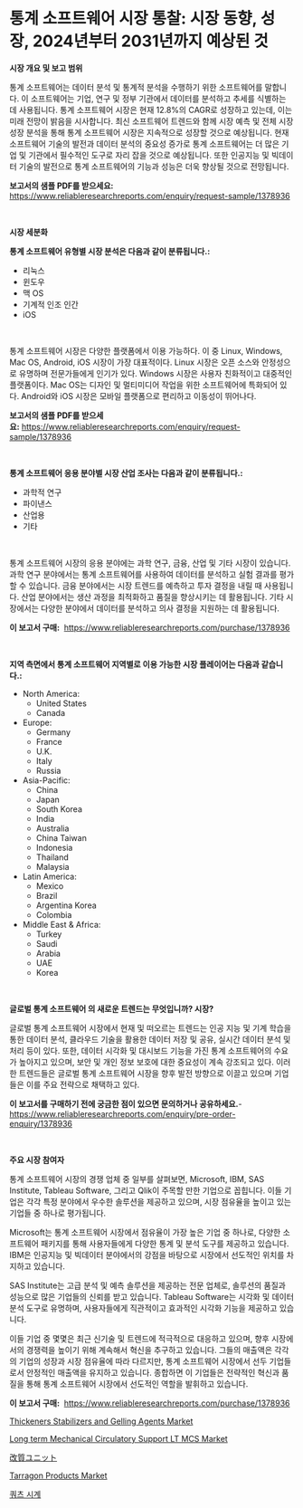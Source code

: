 <p><h1>통계 소프트웨어 시장 통찰: 시장 동향, 성장, 2024년부터 2031년까지 예상된 것</h1></p><p><strong>시장 개요 및 보고 범위</strong></p>
<p><p>통계 소프트웨어는 데이터 분석 및 통계적 분석을 수행하기 위한 소프트웨어를 말합니다. 이 소프트웨어는 기업, 연구 및 정부 기관에서 데이터를 분석하고 추세를 식별하는 데 사용됩니다. 통계 소프트웨어 시장은 현재 12.8%의 CAGR로 성장하고 있는데, 이는 미래 전망이 밝음을 시사합니다. 최신 소프트웨어 트렌드와 함께 시장 예측 및 전체 시장 성장 분석을 통해 통계 소프트웨어 시장은 지속적으로 성장할 것으로 예상됩니다. 현재 소프트웨어 기술의 발전과 데이터 분석의 중요성 증가로 통계 소프트웨어는 더 많은 기업 및 기관에서 필수적인 도구로 자리 잡을 것으로 예상됩니다. 또한 인공지능 및 빅데이터 기술의 발전으로 통계 소프트웨어의 기능과 성능은 더욱 향상될 것으로 전망됩니다.</p></p>
<p><strong>보고서의 샘플 PDF를 받으세요:</strong> <a href="https://www.reliableresearchreports.com/enquiry/request-sample/1378936">https://www.reliableresearchreports.com/enquiry/request-sample/1378936</a></p>
<p>&nbsp;</p>
<p><strong>시장 세분화</strong></p>
<p><strong>통계 소프트웨어 유형별 시장 분석은 다음과 같이 분류됩니다.:</strong></p>
<p><ul><li>리눅스</li><li>윈도우</li><li>맥 OS</li><li>기계적 인조 인간</li><li>iOS</li></ul></p>
<p>&nbsp;</p>
<p><p>통계 소프트웨어 시장은 다양한 플랫폼에서 이용 가능하다. 이 중 Linux, Windows, Mac OS, Android, iOS 시장이 가장 대표적이다. Linux 시장은 오픈 소스와 안정성으로 유명하며 전문가들에게 인기가 있다. Windows 시장은 사용자 친화적이고 대중적인 플랫폼이다. Mac OS는 디자인 및 멀티미디어 작업을 위한 소프트웨어에 특화되어 있다. Android와 iOS 시장은 모바일 플랫폼으로 편리하고 이동성이 뛰어나다.</p></p>
<p><strong>보고서의 샘플 PDF를 받으세요:</strong>&nbsp;<a href="https://www.reliableresearchreports.com/enquiry/request-sample/1378936">https://www.reliableresearchreports.com/enquiry/request-sample/1378936</a></p>
<p>&nbsp;</p>
<p><strong> 통계 소프트웨어 응용 분야별 시장 산업 조사는 다음과 같이 분류됩니다.:</strong></p>
<p><ul><li>과학적 연구</li><li>파이낸스</li><li>산업용</li><li>기타</li></ul></p>
<p>&nbsp;</p>
<p><p>통계 소프트웨어 시장의 응용 분야에는 과학 연구, 금융, 산업 및 기타 시장이 있습니다. 과학 연구 분야에서는 통계 소프트웨어를 사용하여 데이터를 분석하고 실험 결과를 평가할 수 있습니다. 금융 분야에서는 시장 트렌드를 예측하고 투자 결정을 내릴 때 사용됩니다. 산업 분야에서는 생산 과정을 최적화하고 품질을 향상시키는 데 활용됩니다. 기타 시장에서는 다양한 분야에서 데이터를 분석하고 의사 결정을 지원하는 데 활용됩니다.</p></p>
<p><strong>이 보고서 구매:</strong>&nbsp; <a href="https://www.reliableresearchreports.com/purchase/1378936">https://www.reliableresearchreports.com/purchase/1378936</a></p>
<p>&nbsp;</p>
<p><strong>지역 측면에서 통계 소프트웨어 지역별로 이용 가능한 시장 플레이어는 다음과 같습니다.:</strong></p>
<p><ul>
    <li>
        North America:
        <ul>
            <li>United States</li>
            <li>Canada</li>
        </ul>
    </li>
    <li>
        Europe:
        <ul>
            <li>Germany</li>
            <li>France</li>
            <li>U.K.</li>
            <li>Italy</li>
            <li>Russia</li>
        </ul>
    </li>
    <li>
        Asia-Pacific:
        <ul>
            <li>China</li>
            <li>Japan</li>
            <li>South Korea</li>
            <li>India</li>
            <li>Australia</li>
            <li>China Taiwan</li>
            <li>Indonesia</li>
            <li>Thailand</li>
            <li>Malaysia</li>
        </ul>
    </li>
    <li>
        Latin America:
        <ul>
            <li>Mexico</li>
            <li>Brazil</li>
            <li>Argentina Korea</li>
            <li>Colombia</li>
        </ul>
    </li>
    <li>
        Middle East & Africa:
        <ul>
            <li>Turkey</li>
            <li>Saudi</li>
            <li>Arabia</li>
            <li>UAE</li>
            <li>Korea</li>
        </ul>
    </li>
    </ul></p>
<p>&nbsp;</p>
<p><strong>글로벌 통계 소프트웨어 의 새로운 트렌드는 무엇입니까? 시장?</strong></p>
<p><p>글로벌 통계 소프트웨어 시장에서 현재 및 떠오르는 트렌드는 인공 지능 및 기계 학습을 통한 데이터 분석, 클라우드 기술을 활용한 데이터 저장 및 공유, 실시간 데이터 분석 및 처리 등이 있다. 또한, 데이터 시각화 및 대시보드 기능을 가진 통계 소프트웨어의 수요가 높아지고 있으며, 보안 및 개인 정보 보호에 대한 중요성이 계속 강조되고 있다. 이러한 트렌드들은 글로벌 통계 소프트웨어 시장을 향후 발전 방향으로 이끌고 있으며 기업들은 이를 주요 전략으로 채택하고 있다.</p></p>
<p><strong>이 보고서를 구매하기 전에 궁금한 점이 있으면 문의하거나 공유하세요.</strong>- <a href="https://www.reliableresearchreports.com/enquiry/pre-order-enquiry/1378936">https://www.reliableresearchreports.com/enquiry/pre-order-enquiry/1378936</a></p>
<p>&nbsp;</p>
<p><strong>주요 시장 참여자</strong></p>
<p><p>통계 소프트웨어 시장의 경쟁 업체 중 일부를 살펴보면, Microsoft, IBM, SAS Institute, Tableau Software, 그리고 Qlik이 주목할 만한 기업으로 꼽힙니다. 이들 기업은 각각 특정 분야에서 우수한 솔루션을 제공하고 있으며, 시장 점유율을 높이고 있는 기업들 중 하나로 평가됩니다.</p><p>Microsoft는 통계 소프트웨어 시장에서 점유율이 가장 높은 기업 중 하나로, 다양한 소프트웨어 패키지를 통해 사용자들에게 다양한 통계 및 분석 도구를 제공하고 있습니다. IBM은 인공지능 및 빅데이터 분야에서의 강점을 바탕으로 시장에서 선도적인 위치를 차지하고 있습니다.</p><p>SAS Institute는 고급 분석 및 예측 솔루션을 제공하는 전문 업체로, 솔루션의 품질과 성능으로 많은 기업들의 신뢰를 받고 있습니다. Tableau Software는 시각화 및 데이터 분석 도구로 유명하며, 사용자들에게 직관적이고 효과적인 시각화 기능을 제공하고 있습니다.</p><p>이들 기업 중 몇몇은 최근 신기술 및 트렌드에 적극적으로 대응하고 있으며, 향후 시장에서의 경쟁력을 높이기 위해 계속해서 혁신을 추구하고 있습니다. 그들의 매출액은 각각의 기업의 성장과 시장 점유율에 따라 다르지만, 통계 소프트웨어 시장에서 선두 기업들로서 안정적인 매출액을 유지하고 있습니다. 종합하면 이 기업들은 전략적인 혁신과 품질을 통해 통계 소프트웨어 시장에서 선도적인 역할을 발휘하고 있습니다.</p></p>
<p><strong>이 보고서 구매:</strong>&nbsp;&nbsp;<a href="https://www.reliableresearchreports.com/purchase/1378936">https://www.reliableresearchreports.com/purchase/1378936</a></p>
<p><p><a href="https://github.com/rahu1506/Market-Research-Report-List-3/blob/main/thickeners-stabilizers-and-gelling-agents-market.md">Thickeners Stabilizers and Gelling Agents Market</a></p><p><a href="https://angry-finch-aaf.notion.site/Long-term-Mechanical-Circulatory-Support-LT-MCS-Market-Centers-on-Aspects-such-as-Market-Growth-Mar-de82c6bd92864a89b7219a6558d8c60a">Long term Mechanical Circulatory Support LT MCS Market</a></p><p><a href="https://github.com/nxboeu02965442/Market-Research-Report-List-1/blob/main/44251631288.md">改質ユニット</a></p><p><a href="https://issuu.com/reportprime-2/docs/tarragon-products-market-size-2030.pptx">Tarragon Products Market</a></p><p><a href="https://github.com/mpodehpw07370073/Market-Research-Report-List-1/blob/main/9999921890.md">쿼츠 시계</a></p></p>
